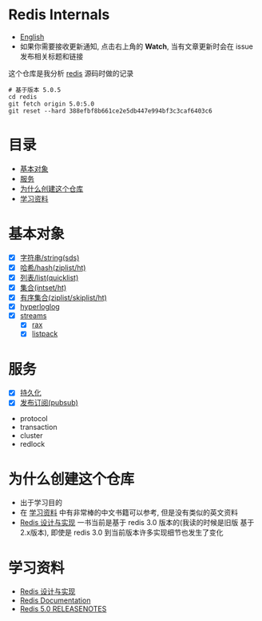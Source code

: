 # Redis Internals

* [English](https://github.com/zpoint/Redis-Internals/blob/5.0/README.md)
* 如果你需要接收更新通知, 点击右上角的 **Watch**, 当有文章更新时会在 issue 发布相关标题和链接

这个仓库是我分析 [redis](https://github.com/antirez/redis) 源码时做的记录

    # 基于版本 5.0.5
    cd redis
    git fetch origin 5.0:5.0
    git reset --hard 388efbf8b661ce2e5db447e994bf3c3caf6403c6

# 目录

* [基本对象](#基本对象)
* [服务](#服务)
* [为什么创建这个仓库](#为什么创建这个仓库)
* [学习资料](#学习资料)

# 基本对象
 - [x] [字符串/string(sds)](https://github.com/zpoint/Redis-Internals/blob/5.0/Object/sds/sds_cn.md)
 - [x] [哈希/hash(ziplist/ht)](https://github.com/zpoint/Redis-Internals/blob/5.0/Object/hash/hash_cn.md)
 - [x] [列表/list(quicklist)](https://github.com/zpoint/Redis-Internals/blob/5.0/Object/list/list_cn.md)
 - [x] [集合(intset/ht)](https://github.com/zpoint/Redis-Internals/blob/5.0/Object/set/set_cn.md)
 - [x] [有序集合(ziplist/skiplist/ht)](https://github.com/zpoint/Redis-Internals/blob/5.0/Object/zset/zset_cn.md)
 - [x] [hyperloglog](https://github.com/zpoint/Redis-Internals/blob/5.0/Object/hyperloglog/hyperloglog_cn.md)
 - [x] [streams](https://github.com/zpoint/Redis-Internals/blob/5.0/Object/streams/streams_cn.md)
 	- [x] [rax](https://github.com/zpoint/Redis-Internals/blob/5.0/Object/rax/rax_cn.md)
 	- [x] [listpack](https://github.com/zpoint/Redis-Internals/blob/5.0/Object/listpack/listpack_cn.md)

# 服务
- [x] [持久化](https://github.com/zpoint/Redis-Internals/blob/5.0/Server/persistence/persistence_cn.md)
- [x] [发布订阅(pubsub)](https://github.com/zpoint/Redis-Internals/blob/5.0/Server/pubsub/pubsub_cn.md)
- protocol
- transaction
- cluster
- redlock

# 为什么创建这个仓库

* 出于学习目的
* 在 [学习资料](#学习资料) 中有非常棒的中文书籍可以参考, 但是没有类似的英文资料
* [Redis 设计与实现](http://redisbook.com/) 一书当前是基于 redis 3.0 版本的(我读的时候是旧版 基于2.x版本), 即使是 redis 3.0 到当前版本许多实现细节也发生了变化

# 学习资料
* [Redis 设计与实现](http://redisbook.com/)
* [Redis Documentation](https://redis.io/documentation)
* [Redis 5.0 RELEASENOTES](https://raw.githubusercontent.com/antirez/redis/5.0/00-RELEASENOTES)
